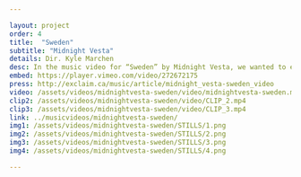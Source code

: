```yaml
---

layout: project
order: 4
title:  "Sweden"
subtitle: "Midnight Vesta"
details: Dir. Kyle Marchen
desc: In the music video for “Sweden” by Midnight Vesta, we wanted to explore the idea of a connection.<br><br>The notion that personal items or possessions can capture glimpses into past experiences is something distinctly human. This video was designed to encapsulate that spirit.
embed: https://player.vimeo.com/video/272672175
press: http://exclaim.ca/music/article/midnight_vesta-sweden_video
video: /assets/videos/midnightvesta-sweden/video/midnightvesta-sweden.mp4
clip2: /assets/videos/midnightvesta-sweden/video/CLIP_2.mp4
clip3: /assets/videos/midnightvesta-sweden/video/CLIP_3.mp4
link: ../musicvideos/midnightvesta-sweden/
img1: /assets/videos/midnightvesta-sweden/STILLS/1.png
img2: /assets/videos/midnightvesta-sweden/STILLS/2.png
img3: /assets/videos/midnightvesta-sweden/STILLS/3.png
img4: /assets/videos/midnightvesta-sweden/STILLS/4.png

---
```

